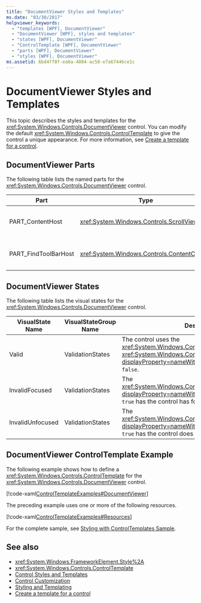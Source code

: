 ```yaml
---
title: "DocumentViewer Styles and Templates"
ms.date: "03/30/2017"
helpviewer_keywords: 
  - "templates [WPF], DocumentViewer"
  - "DocumentViewer [WPF], styles and templates"
  - "states [WPF], DocumentViewer"
  - "ControlTemplate [WPF], DocumentViewer"
  - "parts [WPF], DocumentViewer"
  - "styles [WPF], DocumentViewer"
ms.assetid: 6bd4ff8f-ea6a-4084-ac58-e7a67446ce1c
---
```

# DocumentViewer Styles and Templates
This topic describes the styles and templates for the <xref:System.Windows.Controls.DocumentViewer> control. You can modify the default <xref:System.Windows.Controls.ControlTemplate> to give the control a unique appearance. For more information, see [Create a template for a control](how-to-create-apply-template.md).  
  
## DocumentViewer Parts  
 The following table lists the named parts for the <xref:System.Windows.Controls.DocumentViewer> control.  
  
|Part|Type|Description|  
|-|-|-|  
|PART_ContentHost|<xref:System.Windows.Controls.ScrollViewer>|The content and scrolling area.|  
|PART_FindToolBarHost|<xref:System.Windows.Controls.ContentControl>|The search box, at the bottom by default.|  
  
## DocumentViewer States  
 The following table lists the visual states for the <xref:System.Windows.Controls.DocumentViewer> control.  
  
|VisualState Name|VisualStateGroup Name|Description|  
|-|-|-|  
|Valid|ValidationStates|The control uses the <xref:System.Windows.Controls.Validation> class and the <xref:System.Windows.Controls.Validation.HasError%2A?displayProperty=nameWithType> attached property is `false`.|  
|InvalidFocused|ValidationStates|The <xref:System.Windows.Controls.Validation.HasError%2A?displayProperty=nameWithType> attached property is `true` has the control has focus.|  
|InvalidUnfocused|ValidationStates|The <xref:System.Windows.Controls.Validation.HasError%2A?displayProperty=nameWithType> attached property is `true` has the control does not have focus.|  
  
## DocumentViewer ControlTemplate Example  
 The following example shows how to define a <xref:System.Windows.Controls.ControlTemplate> for the <xref:System.Windows.Controls.DocumentViewer> control.  
  
 [!code-xaml[ControlTemplateExamples#DocumentViewer](~/samples/snippets/csharp/VS_Snippets_Wpf/ControlTemplateExamples/CS/resources/documentviewer.xaml#documentviewer)]  
  
 The preceding example uses one or more of the following resources.  
  
 [!code-xaml[ControlTemplateExamples#Resources](~/samples/snippets/csharp/VS_Snippets_Wpf/ControlTemplateExamples/CS/resources/shared.xaml#resources)]  
  
 For the complete sample, see [Styling with ControlTemplates Sample](https://github.com/Microsoft/WPF-Samples/tree/master/Styles%20&%20Templates/IntroToStylingAndTemplating).  
  
## See also

- <xref:System.Windows.FrameworkElement.Style%2A>
- <xref:System.Windows.Controls.ControlTemplate>
- [Control Styles and Templates](control-styles-and-templates.md)
- [Control Customization](control-customization.md)
- [Styling and Templating](/dotnet/desktop-wpf/fundamentals/styles-templates-overview)
- [Create a template for a control](how-to-create-apply-template.md)
